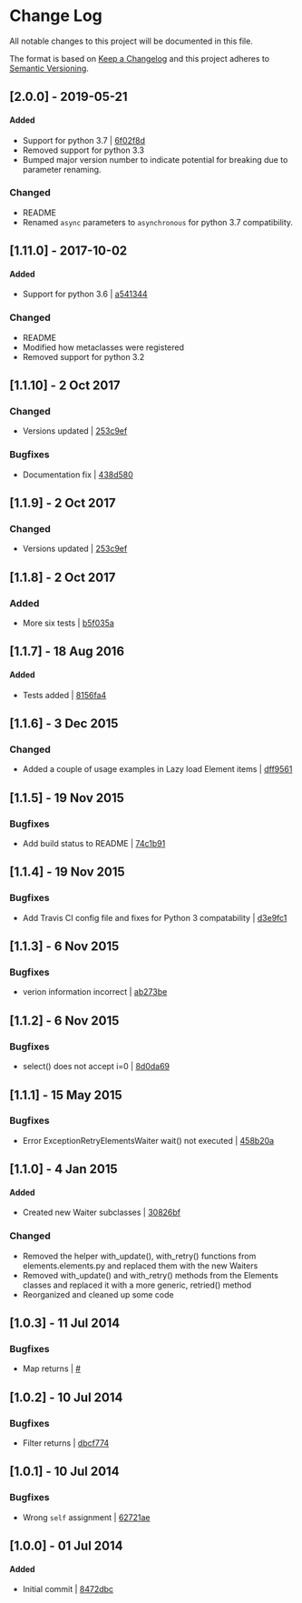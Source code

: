 # Change Log
All notable changes to this project will be documented in this file.

The format is based on [Keep a Changelog](http://keepachangelog.com/) and this project adheres to [Semantic Versioning](http://semver.org/).

## [2.0.0] - 2019-05-21
#### Added
- Support for python 3.7 | [6f02f8d](https://github.com/actmd/elementium/commit/6f02f8dc0a305176bbfe3c1dfc1a2fd5abc22146)
- Removed support for python 3.3
- Bumped major version number to indicate potential for breaking due to parameter renaming.

### Changed
- README
- Renamed `async` parameters to `asynchronous` for python 3.7 compatibility.

## [1.11.0] - 2017-10-02
#### Added
- Support for python 3.6 | [a541344](https://github.com/actmd/elementium/commit/a541344da164f2f647fe78701b19bc4c949a9a98)

### Changed
- README
- Modified how metaclasses were registered
- Removed support for python 3.2


## [1.1.10] - 2 Oct 2017
### Changed
- Versions updated | [253c9ef](https://github.com/actmd/elementium/commit/253c9efadda370a7132eeff94e6b26ba6ff76e75)

### Bugfixes
- Documentation fix | [438d580](https://github.com/actmd/elementium/commit/438d580dd9395b75c8d5a37251b4857718faa2dc)


## [1.1.9] - 2 Oct 2017
### Changed
- Versions updated | [253c9ef](https://github.com/actmd/elementium/commit/253c9efadda370a7132eeff94e6b26ba6ff76e75)


## [1.1.8] - 2 Oct 2017
### Added
- More six tests | [b5f035a](https://github.com/actmd/elementium/commit/b5f035a95d42e9456909524ea342f056f1229b5b)


## [1.1.7] - 18 Aug 2016
#### Added
- Tests added | [8156fa4](https://github.com/actmd/elementium/commit/8156fa4bdbd8104792a3d6c5258ad0640f70f36e)


## [1.1.6] - 3 Dec 2015
### Changed
- Added a couple of usage examples in Lazy load Element items | [dff9561](https://github.com/actmd/elementium/commit/dff95615ab772e62eb3338a026c607defa43d865)


## [1.1.5] - 19 Nov 2015
### Bugfixes
- Add build status to README | [74c1b91](https://github.com/actmd/elementium/commit/74c1b91f5a12b238a6b429608fac69d5e5183460)


## [1.1.4] - 19 Nov 2015
### Bugfixes
- Add Travis CI config file and fixes for Python 3 compatability | [d3e9fc1](https://github.com/actmd/elementium/commit/d3e9fc1ac2422e39e45b0d3ee8bbd3bde3017629)


## [1.1.3] - 6 Nov 2015
### Bugfixes
- verion information incorrect | [ab273be](https://github.com/actmd/elementium/commit/ab273bed25ba83e966c2068a4cc6f70f2035bad6)


## [1.1.2] - 6 Nov 2015
### Bugfixes
- select() does not accept i=0 | [8d0da69](https://github.com/actmd/elementium/commit/8d0da69b279c9626118767b20c1c86b76183e76f)


## [1.1.1] - 15 May 2015
### Bugfixes
- Error ExceptionRetryElementsWaiter wait() not executed | [458b20a](https://github.com/actmd/elementium/commit/458b20a3782438014e1d853d991b3fe6e652fcbc)


## [1.1.0] - 4 Jan 2015
#### Added
- Created new Waiter subclasses | [30826bf](https://github.com/actmd/elementium/commit/30826bf8b39bd0f754b8d6e28507701ba0e12cdb)

### Changed
- Removed the helper with_update(), with_retry() functions from elements.elements.py and replaced them with the new Waiters
- Removed with_update() and with_retry() methods from the Elements classes and replaced it with a more generic, retried() method
- Reorganized and cleaned up some code


## [1.0.3] - 11 Jul 2014
### Bugfixes
- Map returns | [#](https://github.com/actmd/elementium/commit/8cbfaf955aee7c8b7abc2e0e02d7ba6d7d70bff7)


## [1.0.2] - 10 Jul 2014
### Bugfixes
- Filter returns | [dbcf774](https://github.com/actmd/elementium/commit/dbcf774e6a6605f6483f75a289b4965ca3aa9362)


## [1.0.1] - 10 Jul 2014
### Bugfixes
- Wrong `self` assignment | [62721ae](https://github.com/actmd/elementium/commit/62721ae806802e45fd2fb8d8190c908a4b37072d)


## [1.0.0] - 01 Jul 2014
#### Added
- Initial commit | [8472dbc](https://github.com/actmd/elementium/commit/8472dbc0614b0baa93a843802f0837cc232b1989)
